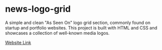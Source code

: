 # news-logo-grid

A simple and clean "As Seen On" logo grid section, commonly found on startup and portfolio websites. This project is built with HTML and CSS and showcases a collection of well-known media logos.

[Website Link](https://ethanmrubenstein.github.io/news-logo-grid)
